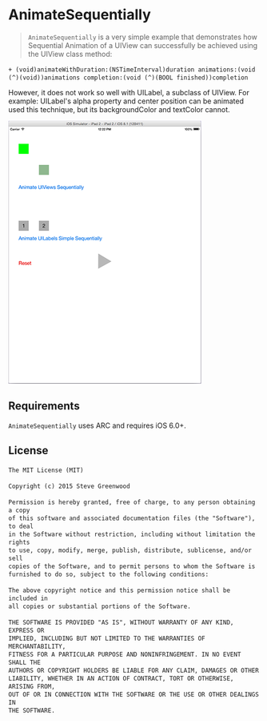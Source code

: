 # AnimateSequentially

> `AnimateSequentially` is a very simple example that demonstrates how Sequential Animation of a UIView can successfully be achieved using the  UIView class method:

``` objc
+ (void)animateWithDuration:(NSTimeInterval)duration animations:(void (^)(void))animations completion:(void (^)(BOOL finished))completion
```

However, it does not work so well with UILabel, a subclass of UIView. For example: UILabel's alpha property and center position can be animated used this technique, but its backgroundColor and textColor cannot.

![demo](images/AnimateSequentiallyScreenshot.png)

## Requirements

`AnimateSequentially` uses ARC and requires iOS 6.0+.

## License

    The MIT License (MIT)

    Copyright (c) 2015 Steve Greenwood

    Permission is hereby granted, free of charge, to any person obtaining a copy
    of this software and associated documentation files (the "Software"), to deal
    in the Software without restriction, including without limitation the rights
    to use, copy, modify, merge, publish, distribute, sublicense, and/or sell
    copies of the Software, and to permit persons to whom the Software is
    furnished to do so, subject to the following conditions:

    The above copyright notice and this permission notice shall be included in
    all copies or substantial portions of the Software.

    THE SOFTWARE IS PROVIDED "AS IS", WITHOUT WARRANTY OF ANY KIND, EXPRESS OR
    IMPLIED, INCLUDING BUT NOT LIMITED TO THE WARRANTIES OF MERCHANTABILITY,
    FITNESS FOR A PARTICULAR PURPOSE AND NONINFRINGEMENT. IN NO EVENT SHALL THE
    AUTHORS OR COPYRIGHT HOLDERS BE LIABLE FOR ANY CLAIM, DAMAGES OR OTHER
    LIABILITY, WHETHER IN AN ACTION OF CONTRACT, TORT OR OTHERWISE, ARISING FROM,
    OUT OF OR IN CONNECTION WITH THE SOFTWARE OR THE USE OR OTHER DEALINGS IN
    THE SOFTWARE.


